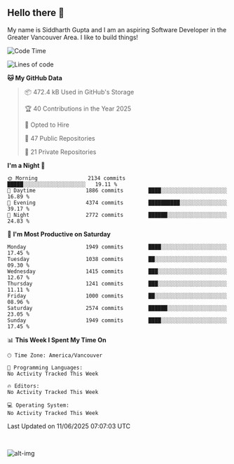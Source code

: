 ## Hello there :wave:

My name is Siddharth Gupta and I am an aspiring Software Developer in the Greater Vancouver Area. I like to build things!

<!-- ![gif](https://github.com/siddg97/siddg97/blob/master/dino.gif) -->

<!--START_SECTION:waka-->
![Code Time](http://img.shields.io/badge/Code%20Time-2%2C075%20hrs%202%20mins-blue)

![Lines of code](https://img.shields.io/badge/From%20Hello%20World%20I%27ve%20Written-15.7%20million%20lines%20of%20code-blue)

**🐱 My GitHub Data** 

> 📦 472.4 kB Used in GitHub's Storage 
 > 
> 🏆 40 Contributions in the Year 2025
 > 
> 💼 Opted to Hire
 > 
> 📜 47 Public Repositories 
 > 
> 🔑 21 Private Repositories 
 > 
**I'm a Night 🦉** 

```text
🌞 Morning                2134 commits        █████░░░░░░░░░░░░░░░░░░░░   19.11 % 
🌆 Daytime                1886 commits        ████░░░░░░░░░░░░░░░░░░░░░   16.89 % 
🌃 Evening                4374 commits        ██████████░░░░░░░░░░░░░░░   39.17 % 
🌙 Night                  2772 commits        ██████░░░░░░░░░░░░░░░░░░░   24.83 % 
```
📅 **I'm Most Productive on Saturday** 

```text
Monday                   1949 commits        ████░░░░░░░░░░░░░░░░░░░░░   17.45 % 
Tuesday                  1038 commits        ██░░░░░░░░░░░░░░░░░░░░░░░   09.30 % 
Wednesday                1415 commits        ███░░░░░░░░░░░░░░░░░░░░░░   12.67 % 
Thursday                 1241 commits        ███░░░░░░░░░░░░░░░░░░░░░░   11.11 % 
Friday                   1000 commits        ██░░░░░░░░░░░░░░░░░░░░░░░   08.96 % 
Saturday                 2574 commits        ██████░░░░░░░░░░░░░░░░░░░   23.05 % 
Sunday                   1949 commits        ████░░░░░░░░░░░░░░░░░░░░░   17.45 % 
```


📊 **This Week I Spent My Time On** 

```text
🕑︎ Time Zone: America/Vancouver

💬 Programming Languages: 
No Activity Tracked This Week

🔥 Editors: 
No Activity Tracked This Week

💻 Operating System: 
No Activity Tracked This Week
```


 Last Updated on 11/06/2025 07:07:03 UTC
<!--END_SECTION:waka-->

<br>

![alt-img](https://github-readme-stats.vercel.app/api?username=siddg97&count_private=true&theme=nightowl&show_icons=true)


